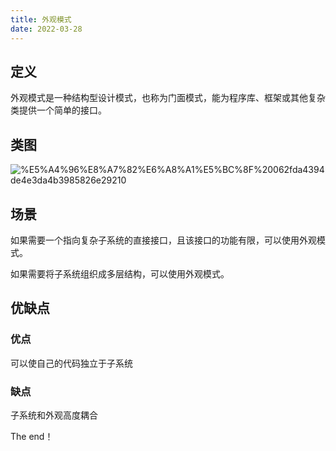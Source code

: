 ```yaml
---
title: 外观模式
date: 2022-03-28
---
```


## 定义


外观模式是一种结构型设计模式，也称为门面模式，能为程序库、框架或其他复杂类提供一个简单的接口。


## 类图


![%E5%A4%96%E8%A7%82%E6%A8%A1%E5%BC%8F%20062fda4394de4e3da4b3985826e29210](https://peierlong-blog.oss-cn-hongkong.aliyuncs.com/uPic/20062fda4394de4e3da4b3985826e29210.drawio.svg)


## 场景


如果需要一个指向复杂子系统的直接接口，且该接口的功能有限，可以使用外观模式。

如果需要将子系统组织成多层结构，可以使用外观模式。


## 优缺点


### 优点


可以使自己的代码独立于子系统


### 缺点


子系统和外观高度耦合


The end！
